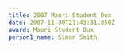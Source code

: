 ```yaml
---
title: 2007 Maori Student Dux
date: 2007-11-30T21:43:31.850Z
award: Maori Student Dux
person1_name: Simon Smith
---
```



